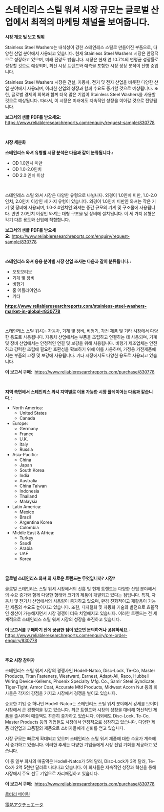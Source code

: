 <p><h1>스테인리스 스틸 워셔 시장 규모는 글로벌 산업에서 최적의 마케팅 채널을 보여줍니다.</h1></p><p><strong>시장 개요 및 보고 범위</strong></p>
<p><p>Stainless Steel Washers는 내식성이 강한 스테인레스 스틸로 만들어진 부품으로, 다양한 산업 분야에서 사용되고 있습니다. 현재 Stainless Steel Washers 시장은 안정적으로 성장하고 있으며, 미래 전망도 밝습니다. 시장은 현재 연 10.7%의 연평균 성장률로 성장할 것으로 예상되며, 최신 시장 트렌드와 예측을 포함한 시장 성장 분석이 진행 중입니다.</p><p>Stainless Steel Washers 시장은 건설, 자동차, 전기 및 전자 산업을 비롯한 다양한 산업 분야에서 사용되며, 이러한 산업의 성장과 함께 수요도 증가할 것으로 예상됩니다. 또한, 글로벌 경제의 회복과 함께 더욱 많은 기업이 Stainless Steel Washers를 사용할 것으로 예상됩니다. 따라서, 이 시장은 미래에도 지속적인 성장을 이어갈 것으로 전망됩니다.</p></p>
<p><strong>보고서의 샘플 PDF를 받으세요:</strong> <a href="https://www.reliableresearchreports.com/enquiry/request-sample/830778">https://www.reliableresearchreports.com/enquiry/request-sample/830778</a></p>
<p>&nbsp;</p>
<p><strong>시장 세분화</strong></p>
<p><strong>스테인리스 와셔 유형별 시장 분석은 다음과 같이 분류됩니다.:</strong></p>
<p><ul><li>OD 1.0인치 미만</li><li>OD 1.0-2.0인치</li><li>OD 2.0 인치 이상</li></ul></p>
<p>&nbsp;</p>
<p><p>스테인레스 스틸 와셔 시장은 다양한 유형으로 나뉩니다. 외경이 1.0인치 미만, 1.0-2.0인치, 2.0인치 이상인 세 가지 유형이 있습니다. 외경이 1.0인치 미만인 와셔는 작은 기기 및 장비에 사용되며, 1.0-2.0인치인 와셔는 중간 규모의 기계 및 구조물에 사용됩니다. 반면 2.0인치 이상인 와셔는 대형 구조물 및 장비에 설치됩니다. 이 세 가지 유형은 각기 다른 용도와 산업에 적합합니다.</p></p>
<p><strong>보고서의 샘플 PDF를 받으세요:</strong>&nbsp;<a href="https://www.reliableresearchreports.com/enquiry/request-sample/830778">https://www.reliableresearchreports.com/enquiry/request-sample/830778</a></p>
<p>&nbsp;</p>
<p><strong> 스테인리스 와셔 응용 분야별 시장 산업 조사는 다음과 같이 분류됩니다.:</strong></p>
<p><ul><li>오토모티브</li><li>기계 및 장비</li><li>비행기</li><li>홈 어플라이언스</li><li>기타</li></ul></p>
<p><strong><a href="https://www.reliableresearchreports.com/stainless-steel-washers-market-in-global-r830778">https://www.reliableresearchreports.com/stainless-steel-washers-market-in-global-r830778</a></strong></p>
<p>&nbsp;</p>
<p><p>스테인레스 스틸 워셔는 자동차, 기계 및 장비, 비행기, 가전 제품 및 기타 시장에서 다양한 용도로 사용됩니다. 자동차 산업에서는 부품을 조립하고 연결하는 데 사용되며, 기계 및 장비 산업에서는 안정적인 연결 및 보강을 위해 사용됩니다. 비행기 제조업체는 안전하고 강력한 조립에 필요한 호환성을 확보하기 위해 이를 사용하며, 가정용 가전제품에서는 부품의 고정 및 보강에 사용됩니다. 기타 시장에서도 다양한 용도로 사용되고 있습니다.</p></p>
<p><strong>이 보고서 구매:</strong>&nbsp; <a href="https://www.reliableresearchreports.com/purchase/830778">https://www.reliableresearchreports.com/purchase/830778</a></p>
<p>&nbsp;</p>
<p><strong>지역 측면에서 스테인리스 와셔 지역별로 이용 가능한 시장 플레이어는 다음과 같습니다.:</strong></p>
<p><ul>
    <li>
        North America:
        <ul>
            <li>United States</li>
            <li>Canada</li>
        </ul>
    </li>
    <li>
        Europe:
        <ul>
            <li>Germany</li>
            <li>France</li>
            <li>U.K.</li>
            <li>Italy</li>
            <li>Russia</li>
        </ul>
    </li>
    <li>
        Asia-Pacific:
        <ul>
            <li>China</li>
            <li>Japan</li>
            <li>South Korea</li>
            <li>India</li>
            <li>Australia</li>
            <li>China Taiwan</li>
            <li>Indonesia</li>
            <li>Thailand</li>
            <li>Malaysia</li>
        </ul>
    </li>
    <li>
        Latin America:
        <ul>
            <li>Mexico</li>
            <li>Brazil</li>
            <li>Argentina Korea</li>
            <li>Colombia</li>
        </ul>
    </li>
    <li>
        Middle East & Africa:
        <ul>
            <li>Turkey</li>
            <li>Saudi</li>
            <li>Arabia</li>
            <li>UAE</li>
            <li>Korea</li>
        </ul>
    </li>
    </ul></p>
<p>&nbsp;</p>
<p><strong>글로벌 스테인리스 와셔 의 새로운 트렌드는 무엇입니까? 시장?</strong></p>
<p><p>글로벌 스테인리스 스틸 워셔 시장에서의 신흥 및 현재 트렌드는 다양한 산업 분야에서의 수요 증가와 함께 다양한 형태와 크기의 제품이 개발되고 있다는 점입니다. 특히, 자동차 및 전기차 산업에서의 사용량이 증가하고 있으며, 환경 친화적이고 재활용이 가능한 제품의 수요도 높아지고 있습니다. 또한, 디지털화 및 자동화 기술의 발전으로 효율적인 생산이 가능해지면서 시장 경쟁이 더욱 치열해지고 있습니다. 이러한 트렌드는 전 세계적으로 스테인리스 스틸 워셔 시장의 성장을 촉진하고 있습니다.</p></p>
<p><strong>이 보고서를 구매하기 전에 궁금한 점이 있으면 문의하거나 공유하세요.</strong>- <a href="https://www.reliableresearchreports.com/enquiry/pre-order-enquiry/830778">https://www.reliableresearchreports.com/enquiry/pre-order-enquiry/830778</a></p>
<p>&nbsp;</p>
<p><strong>주요 시장 참여자</strong></p>
<p><p>스테인리스 스틸 워셔 시장의 경쟁사인 Hodell-Natco, Disc-Lock, Te-Co, Master Products, Titan Fasteners, Westward, Earnest, Adapt-All, Raco, Hubbell Wiring Device-Kellems, Phoenix Specialty Mfg. Co., Samir Steel Syndicate, Tiger-Tight, Armor Coat, Accurate Mfd Products, Midwest Acorn Nut 등의 회사들은 각자의 강점을 가지고 시장에서 경쟁을 벌이고 있습니다.</p><p>중요한 기업 중 하나인 Hodell-Natco는 스테인리스 스틸 워셔 분야에서 강세를 보이며 시장에서 큰 경쟁력을 갖고 있습니다. 최근 트렌드와 시장의 성장을 대비해 혁신적인 제품을 출시하며 매출액도 꾸준히 증가하고 있습니다. 이외에도 Disc-Lock, Te-Co, Master Products 등의 기업들도 시장에서 안정적으로 성장하고 있습니다. 다양한 제품 라인업과 고품질의 제품으로 소비자들에게 신뢰를 얻고 있습니다.</p><p>시장 규모는 빠르게 확대되고 있으며 스테인리스 스틸 워셔 제품에 대한 수요가 계속해서 증가하고 있습니다. 이러한 추세는 다양한 기업들에게 시장 진입 기회를 제공하고 있습니다.</p><p>이 중 일부 회사의 매출액은 Hodell-Natco가 5억 달러, Disc-Lock가 3억 달러, Te-Co가 2억 5천만 달러로 나타나고 있습니다. 이 회사들은 지속적인 성장과 혁신을 통해 시장에서 주요 선두 기업으로 자리매김하고 있습니다.</p></p>
<p><strong>이 보고서 구매:</strong>&nbsp;&nbsp;<a href="https://www.reliableresearchreports.com/purchase/830778">https://www.reliableresearchreports.com/purchase/830778</a></p>
<p><p><a href="https://github.com/trmesnao7959541/Market-Research-Report-List-1/blob/main/194179824347.md">로터리 베어링</a></p><p><a href="https://github.com/MosesSpinka1914/Market-Research-Report-List-1/blob/main/726513826197.md">電熱アクチュエータ</a></p></p>